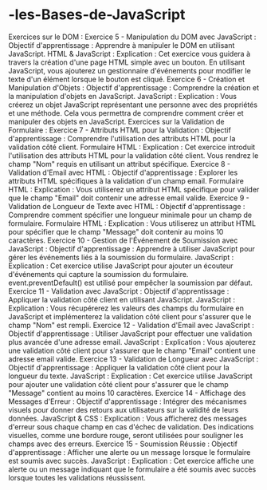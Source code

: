 # -les-Bases-de-JavaScript


Exercices sur le DOM :
Exercice 5 - Manipulation du DOM avec JavaScript :
Objectif d'apprentissage : Apprendre à manipuler le DOM en utilisant JavaScript.
HTML & JavaScript :
Explication : Cet exercice vous guidera à travers la création d'une page HTML simple avec un bouton. En utilisant JavaScript, vous ajouterez un gestionnaire d'événements pour modifier le texte d'un élément lorsque le bouton est cliqué.
Exercice 6 - Création et Manipulation d'Objets :
Objectif d'apprentissage : Comprendre la création et la manipulation d'objets en JavaScript.
JavaScript :
Explication : Vous créerez un objet JavaScript représentant une personne avec des propriétés et une méthode. Cela vous permettra de comprendre comment créer et manipuler des objets en JavaScript.
Exercices sur la Validation de Formulaire :
Exercice 7 - Attributs HTML pour la Validation :
Objectif d'apprentissage : Comprendre l'utilisation des attributs HTML pour la validation côté client.
Formulaire HTML :
Explication : Cet exercice introduit l'utilisation des attributs HTML pour la validation côté client. Vous rendrez le champ "Nom" requis en utilisant un attribut spécifique.
Exercice 8 - Validation d'Email avec HTML :
Objectif d'apprentissage : Explorer les attributs HTML spécifiques à la validation d'un champ email.
Formulaire HTML :
Explication : Vous utiliserez un attribut HTML spécifique pour valider que le champ "Email" doit contenir une adresse email valide.
Exercice 9 - Validation de Longueur de Texte avec HTML :
Objectif d'apprentissage : Comprendre comment spécifier une longueur minimale pour un champ de formulaire.
Formulaire HTML :
Explication : Vous utiliserez un attribut HTML pour spécifier que le champ "Message" doit contenir au moins 10 caractères.
Exercice 10 - Gestion de l'Événement de Soumission avec JavaScript :
Objectif d'apprentissage : Apprendre à utiliser JavaScript pour gérer les événements liés à la soumission du formulaire.
JavaScript :
Explication : Cet exercice utilise JavaScript pour ajouter un écouteur d'événements qui capture la soumission du formulaire. event.preventDefault() est utilisé pour empêcher la soumission par défaut.
Exercice 11 - Validation avec JavaScript :
Objectif d'apprentissage : Appliquer la validation côté client en utilisant JavaScript.
JavaScript :
Explication : Vous récupérerez les valeurs des champs du formulaire en JavaScript et implémenterez la validation côté client pour s'assurer que le champ "Nom" est rempli.
Exercice 12 - Validation d'Email avec JavaScript :
Objectif d'apprentissage : Utiliser JavaScript pour effectuer une validation plus avancée d'une adresse email.
JavaScript :
Explication : Vous ajouterez une validation côté client pour s'assurer que le champ "Email" contient une adresse email valide.
Exercice 13 - Validation de Longueur avec JavaScript :
Objectif d'apprentissage : Appliquer la validation côté client pour la longueur du texte.
JavaScript :
Explication : Cet exercice utilise JavaScript pour ajouter une validation côté client pour s'assurer que le champ "Message" contient au moins 10 caractères.
Exercice 14 - Affichage des Messages d'Erreur :
Objectif d'apprentissage : Intégrer des mécanismes visuels pour donner des retours aux utilisateurs sur la validité de leurs données.
JavaScript & CSS :
Explication : Vous afficherez des messages d'erreur sous chaque champ en cas d'échec de validation. Des indications visuelles, comme une bordure rouge, seront utilisées pour souligner les champs avec des erreurs.
Exercice 15 - Soumission Réussie :
Objectif d'apprentissage : Afficher une alerte ou un message lorsque le formulaire est soumis avec succès.
JavaScript :
Explication : Cet exercice affiche une alerte ou un message indiquant que le formulaire a été soumis avec succès lorsque toutes les validations réussissent.
